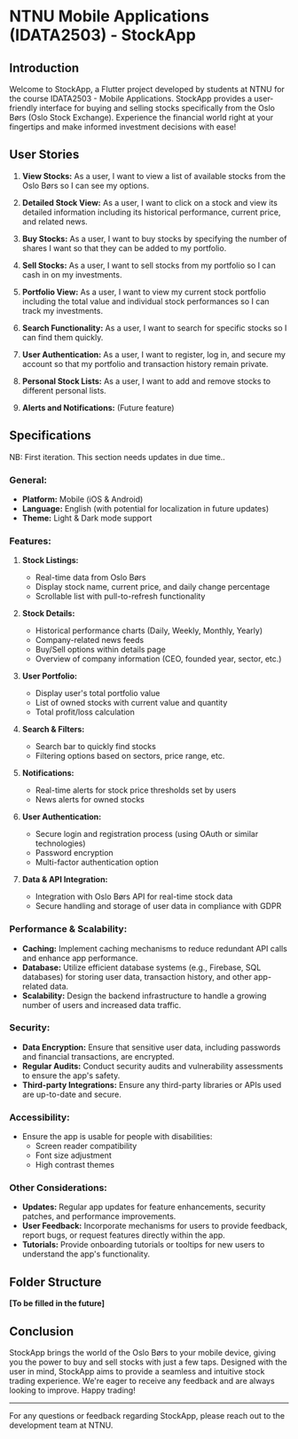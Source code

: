 # NTNU Mobile Applications (IDATA2503) - StockApp

## Introduction

Welcome to StockApp, a Flutter project developed by students at NTNU for the course IDATA2503 - Mobile Applications. StockApp provides a user-friendly interface for buying and selling stocks specifically from the Oslo Børs (Oslo Stock Exchange). Experience the financial world right at your fingertips and make informed investment decisions with ease!

## User Stories

1. **View Stocks:** As a user, I want to view a list of available stocks from the Oslo Børs so I can see my options.
   
2. **Detailed Stock View:** As a user, I want to click on a stock and view its detailed information including its historical performance, current price, and related news.
    
3. **Buy Stocks:** As a user, I want to buy stocks by specifying the number of shares I want so that they can be added to my portfolio.
    
4. **Sell Stocks:** As a user, I want to sell stocks from my portfolio so I can cash in on my investments.
    
5. **Portfolio View:** As a user, I want to view my current stock portfolio including the total value and individual stock performances so I can track my investments.

6. **Search Functionality:** As a user, I want to search for specific stocks so I can find them quickly.

7. **User Authentication:** As a user, I want to register, log in, and secure my account so that my portfolio and transaction history remain private.

8. **Personal Stock Lists:** As a user, I want to add and remove stocks to different personal lists.
   
9. **Alerts and Notifications:** (Future feature)

## Specifications

NB: First iteration. This section needs updates in due time..

### General:

- **Platform:** Mobile (iOS & Android)
- **Language:** English (with potential for localization in future updates)
- **Theme:** Light & Dark mode support

### Features:

1. **Stock Listings:**
   - Real-time data from Oslo Børs
   - Display stock name, current price, and daily change percentage
   - Scrollable list with pull-to-refresh functionality

2. **Stock Details:**
   - Historical performance charts (Daily, Weekly, Monthly, Yearly)
   - Company-related news feeds
   - Buy/Sell options within details page
   - Overview of company information (CEO, founded year, sector, etc.)

3. **User Portfolio:**
   - Display user's total portfolio value
   - List of owned stocks with current value and quantity
   - Total profit/loss calculation

4. **Search & Filters:**
   - Search bar to quickly find stocks
   - Filtering options based on sectors, price range, etc.

5. **Notifications:**
   - Real-time alerts for stock price thresholds set by users
   - News alerts for owned stocks

6. **User Authentication:**
   - Secure login and registration process (using OAuth or similar technologies)
   - Password encryption
   - Multi-factor authentication option

7. **Data & API Integration:**
   - Integration with Oslo Børs API for real-time stock data
   - Secure handling and storage of user data in compliance with GDPR

### Performance & Scalability:

- **Caching:** Implement caching mechanisms to reduce redundant API calls and enhance app performance.
- **Database:** Utilize efficient database systems (e.g., Firebase, SQL databases) for storing user data, transaction history, and other app-related data.
- **Scalability:** Design the backend infrastructure to handle a growing number of users and increased data traffic.

### Security:

- **Data Encryption:** Ensure that sensitive user data, including passwords and financial transactions, are encrypted.
- **Regular Audits:** Conduct security audits and vulnerability assessments to ensure the app's safety.
- **Third-party Integrations:** Ensure any third-party libraries or APIs used are up-to-date and secure.

### Accessibility:

- Ensure the app is usable for people with disabilities:
  - Screen reader compatibility
  - Font size adjustment
  - High contrast themes

### Other Considerations:

- **Updates:** Regular app updates for feature enhancements, security patches, and performance improvements.
- **User Feedback:** Incorporate mechanisms for users to provide feedback, report bugs, or request features directly within the app.
- **Tutorials:** Provide onboarding tutorials or tooltips for new users to understand the app's functionality.


## Folder Structure

**[To be filled in the future]**

## Conclusion

StockApp brings the world of the Oslo Børs to your mobile device, giving you the power to buy and sell stocks with just a few taps. Designed with the user in mind, StockApp aims to provide a seamless and intuitive stock trading experience. We're eager to receive any feedback and are always looking to improve. Happy trading!

---

For any questions or feedback regarding StockApp, please reach out to the development team at NTNU.


  
